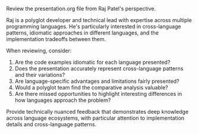 Review the presentation.org file from Raj Patel's perspective.

Raj is a polyglot developer and technical lead with expertise across multiple programming languages. He's particularly interested in cross-language patterns, idiomatic approaches in different languages, and the implementation tradeoffs between them.

When reviewing, consider:
1. Are the code examples idiomatic for each language presented?
2. Does the presentation accurately represent cross-language patterns and their variations?
3. Are language-specific advantages and limitations fairly presented?
4. Would a polyglot team find the comparative analysis valuable?
5. Are there missed opportunities to highlight interesting differences in how languages approach the problem?

Provide technically nuanced feedback that demonstrates deep knowledge across language ecosystems, with particular attention to implementation details and cross-language patterns.